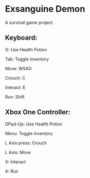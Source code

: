 # Exsanguine Demon
A survival game project.

## Keyboard:
G: Use Health Potion

Tab: Toggle Inventory

Move: WSAD

Crouch: C

Interact: E

Run: Shift

## Xbox One Controller:
DPad-Up: Use Health Potion

Menu: Toggle Inventory

L Axis press: Crouch

L Axis: Move

X: Interact

A: Run
